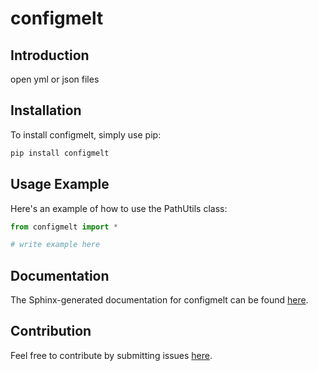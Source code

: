 # configmelt

## Introduction
open yml or json files

## Installation
To install configmelt, simply use pip:

```bash
pip install configmelt

```

## Usage Example
Here's an example of how to use the PathUtils class:

```python
from configmelt import *

# write example here
```

## Documentation
The Sphinx-generated documentation for configmelt can be found [here](https://anglisanosa.github.io/configmelt/).

## Contribution
Feel free to contribute by submitting issues [here](https://github.com/anglisanosa/configmelt/issues).